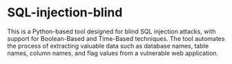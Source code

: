 # SQL-injection-blind
This is a Python-based tool designed for blind SQL injection attacks, with support for Boolean-Based and Time-Based techniques. The tool automates the process of extracting valuable data such as database names, table names, column names, and flag values from a vulnerable web application.
